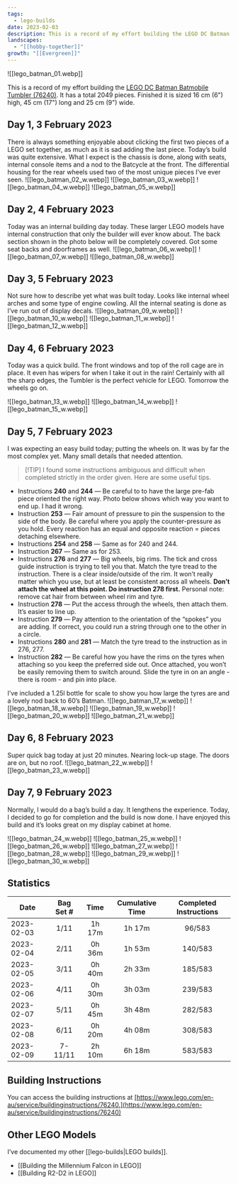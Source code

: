 ```yaml
---
tags:
  - lego-builds
date: 2023-02-03
description: This is a record of my effort building the LEGO DC Batman Batmobile Tumbler (76240). It has a total 2049 pieces. Finished it is sized 16 cm (6”) high, 45 cm (17”) long and 25 cm (9”) wide.
landscapes:
  - "[[hobby-together]]"
growth: "[[Evergreen]]"
---
```

![[lego_batman_01.webp]]

This is a record of my effort building the [LEGO DC Batman Batmobile Tumbler (76240)](https://www.lego.com/en-au/product/lego-dc-batman-batmobile-tumbler-76240). It has a total 2049 pieces. Finished it is sized 16 cm (6") high, 45 cm (17") long and 25 cm (9") wide.

## Day 1, 3 February 2023
There is always something enjoyable about clicking the first two pieces of a LEGO set together, as much as it is sad adding the last piece. Today’s build was quite extensive. What I expect is the chassis is done, along with seats, internal console items and a nod to the Batcycle at the front. The differential housing for the rear wheels used two of the most unique pieces I’ve ever seen.
![[lego_batman_02_w.webp]]
![[lego_batman_03_w.webp]]
![[lego_batman_04_w.webp]]
![[lego_batman_05_w.webp]]
## Day 2, 4 February 2023
Today was an internal building day today. These larger LEGO models have internal construction that only the builder will ever know about. The back section shown in the photo below will be completely covered. Got some seat backs and doorframes as well.
![[lego_batman_06_w.webp]]
![[lego_batman_07_w.webp]]
![[lego_batman_08_w.webp]]
## Day 3, 5 February 2023
Not sure how to describe yet what was built today. Looks like internal wheel arches and some type of engine cowling. All the internal seating is done as I’ve run out of display decals.
![[lego_batman_09_w.webp]]
![[lego_batman_10_w.webp]]
![[lego_batman_11_w.webp]]
![[lego_batman_12_w.webp]]
## Day 4, 6 February 2023
Today was a quick build. The front windows and top of the roll cage are in place. It even has wipers for when I take it out in the rain! Certainly with all the sharp edges, the Tumbler is the perfect vehicle for LEGO. Tomorrow the wheels go on.

![[lego_batman_13_w.webp]]
![[lego_batman_14_w.webp]]
![[lego_batman_15_w.webp]]
## Day 5, 7 February 2023
I was expecting an easy build today; putting the wheels on. It was by far the most complex yet. Many small details that needed attention.

> [!TIP] I found some instructions ambiguous and difficult when completed strictly in the order given. Here are some useful tips.

- Instructions **240** and **244** &mdash; Be careful to to have the large pre-fab piece oriented the right way. Photo below shows which way you want to end up. I had it wrong.
- Instruction **253** &mdash; Fair amount of pressure to pin the suspension to the side of the body. Be careful where you apply the counter-pressure as you hold. Every reaction has an equal and opposite reaction = pieces detaching elsewhere.
- Instructions **254** and **258** &mdash; Same as for 240 and 244.
- Instruction **267** &mdash; Same as for 253.
- Instructions **276** and **277** &mdash; Big wheels, big rims. The tick and cross guide instruction is trying to tell you that. Match the tyre tread to the instruction. There is a clear inside/outside of the rim. It won’t really matter which you use, but at least be consistent across all wheels. **Don’t attach the wheel at this point. Do instruction **278** first.** Personal note: remove cat hair from between wheel rim and tyre.
- Instruction **278** &mdash; Put the access through the wheels, then attach them. It’s easier to line up.
- Instruction **279** &mdash; Pay attention to the orientation of the “spokes” you are adding. If correct, you could run a string through one to the other in a circle.
- Instructions **280** and **281** &mdash; Match the tyre tread to the instruction as in 276, 277.
- Instruction **282** &mdash; Be careful how you have the rims on the tyres when attaching so you keep the preferred side out. Once attached, you won’t be easily removing them to switch around. Slide the tyre in on an angle - there is room - and pin into place.

I’ve included a 1.25l bottle for scale to show you how large the tyres are and a lovely nod back to 60’s Batman.
![[lego_batman_17_w.webp]]
![[lego_batman_18_w.webp]]
![[lego_batman_19_w.webp]]
![[lego_batman_20_w.webp]]
![[lego_batman_21_w.webp]]
## Day 6, 8 February 2023
Super quick bag today at just 20 minutes. Nearing lock-up stage. The doors are on, but no roof.
![[lego_batman_22_w.webp]]
![[lego_batman_23_w.webp]]
## Day 7, 9 February 2023
Normally, I would do a bag’s build a day. It lengthens the experience. Today, I decided to go for completion and the build is now done. I have enjoyed this build and it’s looks great on my display cabinet at home.

![[lego_batman_24_w.webp]]
![[lego_batman_25_w.webp]]
![[lego_batman_26_w.webp]]
![[lego_batman_27_w.webp]]
![[lego_batman_28_w.webp]]
![[lego_batman_29_w.webp]]
![[lego_batman_30_w.webp]]

## Statistics

| Date       | Bag Set \# | Time   | Cumulative Time | Completed Instructions |
| ---------- | :--------: | :----: | :-------------: | :--------------------: |
| 2023-02-03 | 1/11       | 1h 17m | 1h 17m          | 96/583                 |
| 2023-02-04 | 2/11       | 0h 36m | 1h 53m          | 140/583                |
| 2023-02-05 | 3/11       | 0h 40m | 2h 33m          | 185/583                |
| 2023-02-06 | 4/11       | 0h 30m | 3h 03m          | 239/583                |
| 2023-02-07 | 5/11       | 0h 45m | 3h 48m          | 282/583                |
| 2023-02-08 | 6/11       | 0h 20m | 4h 08m          | 308/583                |
| 2023-02-09 | 7-11/11    | 2h 10m | 6h 18m          | 583/583                |

## Building Instructions
You can access the building instructions at [https://www.lego.com/en-au/service/buildinginstructions/76240.](https://www.lego.com/en-au/service/buildinginstructions/76240)

## Other LEGO Models
I’ve documented my other [[lego-builds|LEGO builds]].
- [[Building the Millennium Falcon in LEGO]]
- [[Building R2-D2 in LEGO]]



